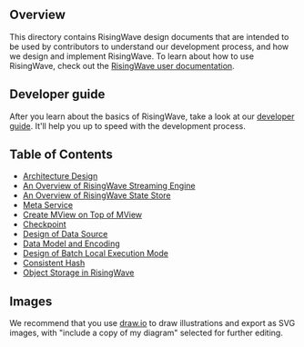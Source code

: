 ## Overview

This directory contains RisingWave design documents that are intended to be used by contributors to understand our development process, and how we design and implement RisingWave. To learn about how to use RisingWave, check out the [RisingWave user documentation](https://www.risingwave.dev).

## Developer guide

After you learn about the basics of RisingWave, take a look at our [developer guide](developer-guide.md). It'll help you up to speed with the development process.

## Table of Contents

* [Architecture Design](./architecture-design.md)
* [An Overview of RisingWave Streaming Engine](./streaming-overview.md)
* [An Overview of RisingWave State Store](./state-store-overview.md)
* [Meta Service](./meta-service.md)
* [Create MView on Top of MView](./mv-on-mv.md)
* [Checkpoint](./checkpoint.md)
* [Design of Data Source](./data-source.md)
* [Data Model and Encoding](./data-model-and-encoding.md)
* [Design of Batch Local Execution Mode](./batch-local-execution-mode.md)
* [Consistent Hash](./consistent-hash.md)
* [Object Storage in RisingWave](./multi-object-store.md)

## Images

We recommend that you use [draw.io](https://app.diagrams.net/) to draw illustrations and export as SVG images, with "include a copy of my diagram" selected for further editing.
